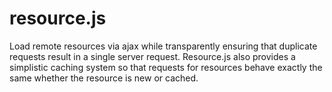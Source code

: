 resource.js
===========

Load remote resources via ajax while transparently ensuring that duplicate requests result in a single server request.  Resource.js also provides a simplistic caching system so that requests for resources behave exactly the same whether the resource is new or cached.
